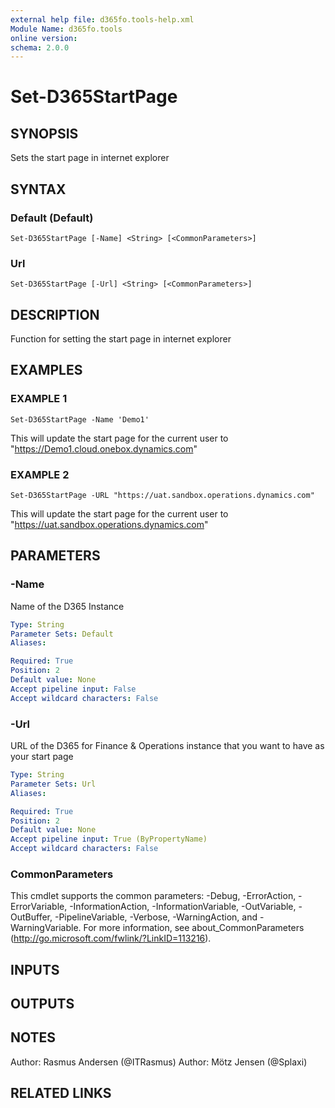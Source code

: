 ```yaml
---
external help file: d365fo.tools-help.xml
Module Name: d365fo.tools
online version:
schema: 2.0.0
---
```


# Set-D365StartPage

## SYNOPSIS
Sets the start page in internet explorer

## SYNTAX

### Default (Default)
```
Set-D365StartPage [-Name] <String> [<CommonParameters>]
```

### Url
```
Set-D365StartPage [-Url] <String> [<CommonParameters>]
```

## DESCRIPTION
Function for setting the start page in internet explorer

## EXAMPLES

### EXAMPLE 1
```
Set-D365StartPage -Name 'Demo1'
```

This will update the start page for the current user to "https://Demo1.cloud.onebox.dynamics.com"

### EXAMPLE 2
```
Set-D365StartPage -URL "https://uat.sandbox.operations.dynamics.com"
```

This will update the start page for the current user to "https://uat.sandbox.operations.dynamics.com"

## PARAMETERS

### -Name
Name of the D365 Instance

```yaml
Type: String
Parameter Sets: Default
Aliases:

Required: True
Position: 2
Default value: None
Accept pipeline input: False
Accept wildcard characters: False
```

### -Url
URL of the D365 for Finance & Operations instance that you want to have as your start page

```yaml
Type: String
Parameter Sets: Url
Aliases:

Required: True
Position: 2
Default value: None
Accept pipeline input: True (ByPropertyName)
Accept wildcard characters: False
```

### CommonParameters
This cmdlet supports the common parameters: -Debug, -ErrorAction, -ErrorVariable, -InformationAction, -InformationVariable, -OutVariable, -OutBuffer, -PipelineVariable, -Verbose, -WarningAction, and -WarningVariable.
For more information, see about_CommonParameters (http://go.microsoft.com/fwlink/?LinkID=113216).

## INPUTS

## OUTPUTS

## NOTES
Author: Rasmus Andersen (@ITRasmus)
Author: Mötz Jensen (@Splaxi)

## RELATED LINKS
